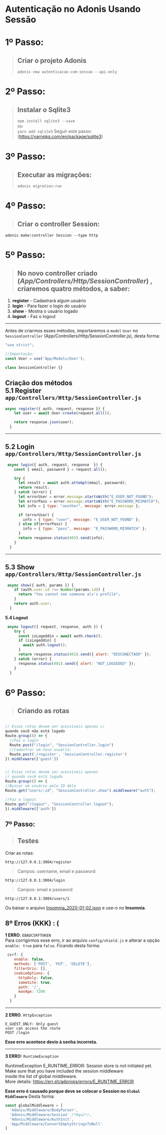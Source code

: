 # __Autenticação no Adonis Usando Sessão__

# 1º Passo:
> ##  Criar o projeto Adonis
> ``adonis new autenticacao-com-sessao --api-only``<br>

# 2º Passo:
> ##  Instalar o __Sqlite3__
> ``npm install sqlite3 --save``<br>
> _ou_ <br>
> ``yarn add sqlite3``
> Seguir este passo: 
> (https://yarnpkg.com/en/package/sqlite3)
>  <br>

# 3º Passo:
> ## Executar as migrações:
> ``adonis migration:run``

# 4º Passo:
> ## Criar o __controller Session:__ <br>
``adonis make:controller Session --type http``

# 5º Passo:

> ## No novo controller criado (_App/Controllers/Http/SessionController_) , criaremos quatro métodos, a saber:
1. __register__ - Cadastrará algum usuário
2. __login__    - Para fazer o login do usuário
3. __show__     - Mostra o usuário logado
4. __logout__   - Faz o logout
----
Antes de criarmos esses métodos, importaremos o `model`  `User` no `SessionController` (App/Controllers/Http/SessionController.js), desta forma: 
``` js
"use strict";

//Importação:
const User = use('App/Models/User');

class SessionController {}
```
__Criação dos métodos__<br>
 __5.1 Register__    ``app/Controllers/Http/SessionController.js``
----

``` javascript
async register({ auth, request, response }) {
    let user = await User.create(request.all());

    return response.json(user);
  }
```

----
 __5.2 Login__       ``app/Controllers/Http/SessionController.js``
----

``` javascript
 async login({ auth, request, response  }) {
    const { email, password } = request.all();

    try {
      let result = await auth.attempt(email, password);
      return result;
    } catch (error) {
      let errorUser = error.message.startsWith("E_USER_NOT_FOUND");
      let errorPass = error.message.startsWith("E_PASSWORD_MISMATCH");
      let info = { type: "another", message: error.message };

      if (errorUser) {
        info = { type: "user", message: "E_USER_NOT_FOUND" };
      } else if(errorPass) {
        info = { type: "pass", message: "E_PASSWORD_MISMATCH" };
      }
      return response.status(403).send(info);
    }
  }
```
----
__5.3 Show__  ``app/Controllers/Http/SessionController.js``
----

``` javascript
 async show({ auth, params }) {
    if (auth.user.id !== Number(params.id)) {
      return "You cannot see someone als's profile";
    }
    return auth.user;
  }
```
__5.4 Logout__ 
``` javascript
 async logout({ request, response, auth }) {
    try {
      const isLogeddin = await auth.check();
      if (isLogeddin) {
        await auth.logout();
      }
      return response.status(401).send({ alert: "DESCONECTADO" });
    } catch (error) {
      response.status(401).send({ alert: "NOT_LOGGEDED" });
    }
  }
  ```
# 6º Passo:
> ## Criando as rotas
``` javascript

// Essas rotas devem ser acessíveis apenas //
quando você não está logado
Route.group(() => {
  //Faz o login
  Route.post("/login", "SessionController.login")
  //Cadastrar um novo usuário:
  Route.post('/register', 'SessionController.register')
}).middleware(['guest'])


// Essas rotas devem ser acessíveis apenas
// quando você está logado
Route.group(() => {
//Buscar um usuário pelo ID dele
Route.get("users/:id", "SessionController.show").middleware("auth");

//Faz o logout
Route.get("/logout", "SessionController.logout");
}).middleware(['auth'])

```

## 7º Passo:
> ## Testes
Criar as rotas:

``http://127.0.0.1:3004/register``<br>
  > Campos: username, email e password

``http://127.0.0.1:3004/login`` <br>
  > Campos: email e password

``http://127.0.0.1:3004/users/1``

Ou baixar o arquivo <a href="https://raw.githubusercontent.com/TaffarelXavier/autenticacao-com-sessao-no-adonis/master/Insomnia_2020-01-02.json" target="_blank">Insomnia_2020-01-02.json</a> e use-o no __Insomnia__.


## 8º Erros (KKK) : (

__1 ERRO__. `EBADCSRFTOKEN`<br>
Para corrigirmos esse erro, ir ao arquivo `config/shield.js` e alterar a opção <br> ``enable: true`` para ``false``.
Ficando desta forma:
```javascript
 csrf: {
    enable: false,
    methods: ['POST', 'PUT', 'DELETE'],
    filterUris: [],
    cookieOptions: {
      httpOnly: false,
      sameSite: true,
      path: '/',
      maxAge: 7200
    }
  }
  ```
  ----
  __2 ERRO__. `HttpException`

``` plaintext
E_GUEST_ONLY: Only guest 
user can access the route
POST /login
```
__Esse erro acontece devio à senha incorreta.__

----

__3 ERRO:__ `RuntimeException`<br>

RuntimeException
E_RUNTIME_ERROR: Session store is not initiated yet.<br> Make sure that you have included the session middleware<br> inside the list of global middleware. <br>More details: https://err.sh/adonisjs/errors/E_RUNTIME_ERROR

__Esse erro é causado porque deve se colocar o Session no ``Global Middleware``__
Desta forma:
``` javascript 
const globalMiddleware = [
  'Adonis/Middleware/BodyParser',
  'Adonis/Middleware/Session' /*Aqui*/,
  'Adonis/Middleware/AuthInit',
  'App/Middleware/ConvertEmptyStringsToNull'
]
```

